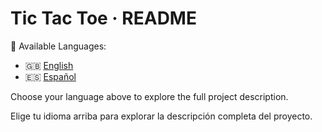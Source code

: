 # Tic Tac Toe · README

📘 Available Languages:

- 🇬🇧 [English](./README_EN.md)
- 🇪🇸 [Español](./README_ES.md)

Choose your language above to explore the full project description.

Elige tu idioma arriba para explorar la descripción completa del proyecto.
